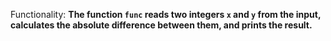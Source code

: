 Functionality: **The function `func` reads two integers `x` and `y` from the input, calculates the absolute difference between them, and prints the result.**